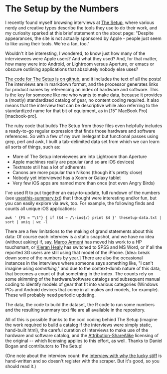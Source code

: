 The Setup by the Numbers
========================

I recently found myself browsing interviews at [The Setup](http://usesthis.com/), where various nerdy and creative types describe the tools they use to do their work, and my curiosity sparked at this brief statement on the about page: "Despite appearances, the site is not actually sponsored by Apple - people just seem to like using their tools. We're a fan, too."

Wouldn't it be interesting, I wondered, to know just how many of the interviewees were Apple users? And what they used? And, for that matter, how many were into Android, or Lightroom versus Aperture, or emacs or obscure outlining applications that absolutely nobody else uses?

[The code for The Setup is on github](https://github.com/waferbaby/usesthis.git), and it includes the text of all the posts! The interviews are in markdown format, and the processor generates links for product names by referencing an index of hardware and software. This is the key for someone like me who wants to make data, because it provides a (mostly) standardized catalog of gear, no content coding required. It also means that the interview text can be descriptive while also referring to the standardized name for that bit of equipment, as in [15" MacBook Pro][macbook-pro].

The ruby code that builds The Setup from those files even helpfully includes a ready-to-go regular expression that finds those hardware and software references. So with a few of my own inelegant but functional passes using grep, perl and awk, I built a tab-delimited data set from which we can learn all sorts of things, such as:

* More of The Setup interviewees are into Lightroom than Aperture
* Apple machines really are popular (and so are iOS devices)
* Textmate still has a lot of adherents
* Canons are more popular than Nikons (though it's pretty close)
* Nobody yet interviewed has a Xoom or Galaxy tablet
* Very few iOS apps are named more than once (not even Angry Birds)

I've used R to put together an easy-to-update, full rundown of the numbers (see [usesthis-summary.txt](https://github.com/ats/usesthis-data/blob/master/usesthis-summary.txt)) that I thought were interesting and/or fun, but you can easily explore via awk, too. For example, the following finds and counts all unique iOS applications:

    awk ' {FS = "\t"} { if ($4 ~ /\-ios$/) print $4 }' thesetup-data.txt | sort | uniq | wc -l

There are a few limitations to the making of grand statements about this data: Of course each interview is a static snapshot, and we have no idea (without asking) if, say, [Marco Arment](http://marco.arment.usesthis.com/) has moved his work to a HP touchsmart, or [Kieran Healy](http://kieran.healy.usesthis.com/) has switched to SPSS and MS Word, or if all the reported 3G users are still using that model of the iPhone. [Idea: break down some of the numbers by year.] There are also the occasional instances in the interviews where someone says something like, "I can't imagine using _something_," and due to the context-dumb nature of this data, that becomes a count of that something in the index. The counts rely on some  skimming of the hardware/software catalogs and subsequent manual coding to identify models of gear that fit into various categories (Windows PCs and Android devices that come in all makes and models, for example). These will probably need periodic updating. 

The data, the code to build the dataset, the R code to run some numbers and the resulting summary text file are all available in the repository.

All of this is possible thanks to the cool coding behind The Setup (imagine the work required to build a catalog if the interviews were simply static, hand-built html), the careful curation of interviews to make use of the hardware and software catalog, and the [Attribution-ShareAlike](http://creativecommons.org/licenses/by-sa/2.5/au/deed.en) licensing of the original -- which licensing applies to this effort, as well. Thanks to Daniel Bogan and contributors to The Setup!

(One note about the interview count: the [interview with why the lucky stiff](http://why.usesthis.com/) is hand-written and so doesn't register with the scraper. But it's good, so you should read it.)

